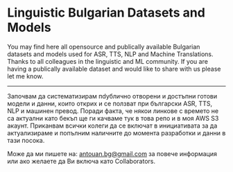 # Linguistic Bulgarian Datasets and Models
You may find here all opensource and publically available Bulgarian datasets and models used for ASR, TTS, NLP and Machine Translations. Thanks to all colleagues in the linguistic and ML community. 
If you are having a publically available dataset and would like to share with us please let me know. 
__________________________
Започвам да систематизирам пdублично отворени и достъпни готови модели и данни, които открих и се ползват при български ASR, TTS, NLP и машинен превод. Поради факта, че някои линкове с времето не са актуални като бекъп ще ги качваме тук в това репо и в моя AWS S3 акаунт.
Приканвам всички колеги да се включат в инициативата за да актуализираме и попълним наличните до момента разработки и данни в тази посока.

Може да ми пишете на: antouan.bg@gmail.com за повече информация или ако желаете да Ви включа като Collaborators.
